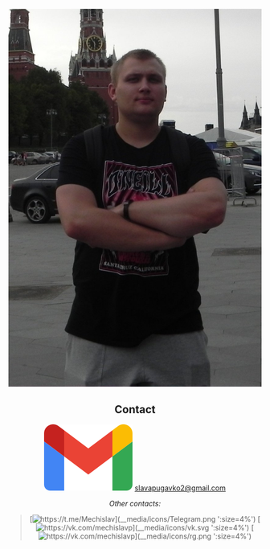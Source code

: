 <!--<html>
 <head>
  <meta charset="utf-8">
  <style>
   .leftimg {
    float:left; /* Выравнивание по левому краю */
    margin: 7px 16px 7px 0; /* Отступы вокруг картинки */
   }
   .rightimg  {
    float: right; /* Выравнивание по правому краю  */ 
    margin: 7px 0 16px 7px; /* Отступы вокруг картинки */
   }
  </style>
 </head>
 <body>
  <h2>Personal site</h2>
  <p><img src="__media/my_photo.jpg" alt="Пугавко М.М." width="132" height="194" class="leftimg">
About:

</html> 

<html>
--->

<center>

![](__media/my_photo.jpg ':size=20%')

## Contact
[![slavapugavko2@gmail.com](__media/icons/gmail.svg ':size=2%')](www:slavapugavko2@gmail.com) [slavapugavko2@gmail.com](slavapugavko2@gmail.com)

_Other contacts:_
> [![https://t.me/Mechislav](__media/icons/Telegram.png ':size=4%')](https://t.me/Mechislav) 
[![https://vk.com/mechislavp](__media/icons/vk.svg ':size=4%')](https://vk.com/mechislavp)
[![https://vk.com/mechislavp](__media/icons/rg.png ':size=4%')](https://www.researchgate.net/profile/Mechislav-Pugavko)
</center>
